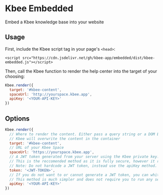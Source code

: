 # Kbee Embedded
Embed a Kbee knowledge base into your website

## Usage

First, include the Kbee script tag in your page's `<head>`:

```
<script src="https://cdn.jsdelivr.net/gh/kbee-app/embedded/dist/kbee-embedded.js"></script>
```

Then, call the Kbee function to render the help center into the target of your choosing:

```javascript
Kbee.render({
  target: '#kbee-content',
  spaceUrl: 'http://yourspace.kbee.app',
  apiKey: '<YOUR-API-KEY>'
})
```

## Options

```javascript
Kbee.render({
  // Where to render the content. Either pass a query string or a DOM Element
  // Kbee will overwrite the content in the container
  target: '#kbee-content',
  // URL of your Kbee Space
  spaceUrl: 'https://yourspace.kbee.app',
  // A JWT token generated from your server using the Kbee private key.
  // This is the reccomended method as it is fully secure, however it requires you to run the JWT creation code on your server
  // Note: Do not hardcode a JWT token, instead use the apiKey method.
  token: '<JWT-TOKEN>',
  // If you do not want to or cannot generate a JWT token, you can whitelist your domain and use the API key to generate a JWT from the Kbee servers
  // This method is much simpler and does not require you to run any server code, but a dedicated attacker can steal your API key and manually spoof requests to generate a JWT.
  apiKey: '<YOUR-API-KEY>'
})
```
